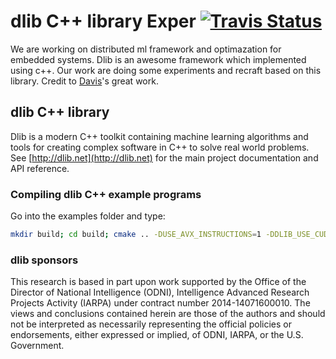 # dlib C++ library Exper [![Travis Status](https://travis-ci.org/CoderSherlock/dlib-exper.svg?branch=master)](https://travis-ci.org/CoderSherlock/dlib-exper)

We are working on distributed ml framework and optimazation for embedded systems. Dlib is an awesome framework which implemented using c++. Our work are doing some experiments and recraft based on this library. Credit to [Davis](https://github.com/davisking)'s great work.

## dlib C++ library 
Dlib is a modern C++ toolkit containing machine learning algorithms and tools for creating complex software in C++ to solve real world problems. See [http://dlib.net](http://dlib.net) for the main project documentation and API reference.



### Compiling dlib C++ example programs

Go into the examples folder and type:

```bash
mkdir build; cd build; cmake .. -DUSE_AVX_INSTRUCTIONS=1 -DDLIB_USE_CUDA=1; cmake --build .
```


### dlib sponsors

This research is based in part upon work supported by the Office of the Director of National Intelligence (ODNI), Intelligence Advanced Research Projects Activity (IARPA) under contract number 2014-14071600010. The views and conclusions contained herein are those of the authors and should not be interpreted as necessarily representing the official policies or endorsements, either expressed or implied, of ODNI, IARPA, or the U.S. Government.


